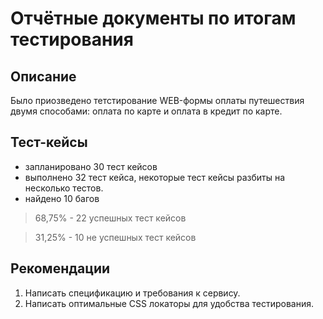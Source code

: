 # Отчётные документы по итогам тестирования
## Описание
Было приозведено тетстирование WEB-формы оплаты путешествия двумя способами: оплата по карте и оплата в кредит по карте.
## Тест-кейсы
- запланировано 30 тест кейсов
- выполнено 32 тест кейса, некоторые тест кейсы разбиты на несколько тестов.
- найдено 10 багов

> 68,75% - 22 успешных тест кейсов

> 31,25% - 10 не успешных тест кейсов

## Рекомендации

1. Написать спецификацию и требования к сервису.
2. Написать оптимальные CSS локаторы для удобства тестирования.

